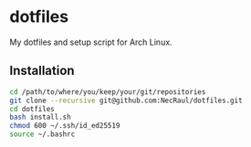# dotfiles

My dotfiles and setup script for Arch Linux.

## Installation

``` Bash
cd /path/to/where/you/keep/your/git/repositories
git clone --recursive git@github.com:NecRaul/dotfiles.git
cd dotfiles
bash install.sh
chmod 600 ~/.ssh/id_ed25519
source ~/.bashrc
```
